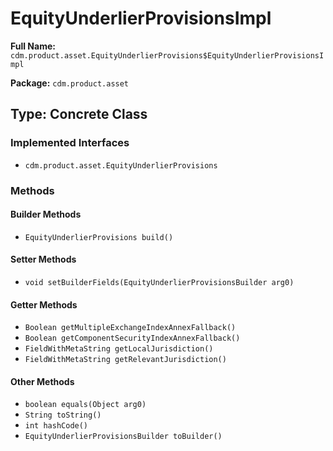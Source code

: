 # EquityUnderlierProvisionsImpl

**Full Name:** `cdm.product.asset.EquityUnderlierProvisions$EquityUnderlierProvisionsImpl`

**Package:** `cdm.product.asset`

## Type: Concrete Class

### Implemented Interfaces

- `cdm.product.asset.EquityUnderlierProvisions`

### Methods

#### Builder Methods

- `EquityUnderlierProvisions build()`

#### Setter Methods

- `void setBuilderFields(EquityUnderlierProvisionsBuilder arg0)`

#### Getter Methods

- `Boolean getMultipleExchangeIndexAnnexFallback()`
- `Boolean getComponentSecurityIndexAnnexFallback()`
- `FieldWithMetaString getLocalJurisdiction()`
- `FieldWithMetaString getRelevantJurisdiction()`

#### Other Methods

- `boolean equals(Object arg0)`
- `String toString()`
- `int hashCode()`
- `EquityUnderlierProvisionsBuilder toBuilder()`

